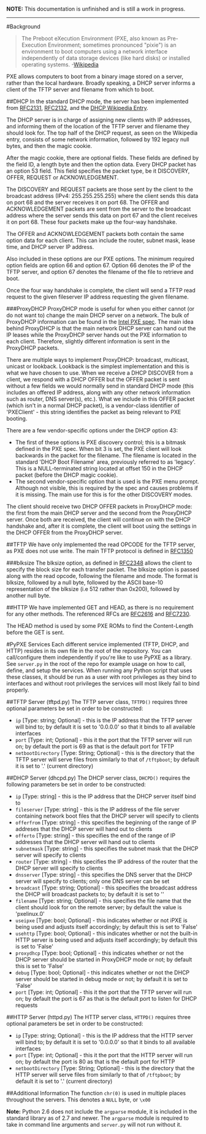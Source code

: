 **NOTE:** This documentation is unfinished and is still a work in progress.

---

#Background
>The Preboot eXecution Environment (PXE, also known as Pre-Execution Environment; sometimes pronounced "pixie") is an environment to boot computers using a network interface independently of data storage devices (like hard disks) or installed operating systems. -[Wikipedia](https://en.wikipedia.org/wiki/Preboot_Execution_Environment) 

PXE allows computers to boot from a binary image stored on a server, rather than the local hardware. Broadly speaking, a DHCP server informs a client of the TFTP server and filename from which to boot. 

##DHCP
In the standard DHCP mode, the server has been implemented from [RFC2131](http://www.ietf.org/rfc/rfc2131.txt), [RFC2132](http://www.ietf.org/rfc/rfc2132.txt), and the [DHCP Wikipedia Entry](https://en.wikipedia.org/wiki/Dynamic_Host_Configuration_Protocol).  

The DHCP server is in charge of assigning new clients with IP addresses, and informing them of the location of the TFTP server and filename they should look for. The top half of the DHCP request, as seen on the Wikipedia entry, consists of some network information, followed by 192 legacy null bytes, and then the magic cookie.  

After the magic cookie, there are optional fields. These fields are defined by the field ID, a length byte and then the option data. Every DHCP packet has an option 53 field. This field specifies the packet type, be it DISCOVERY, OFFER, REQUEST or ACKNOWLEDGEMENT.  

The DISCOVERY and REQUEST packets are those sent by the client to the broadcast address (IPv4: 255.255.255.255) where the client sends this data on port 68 and the server receives it on port 68. The OFFER and ACKNOWLEDGEMENT packets are sent from the server to the broadcast address where the server sends this data on port 67 and the client receives it on port 68. These four packets make up the four-way handshake.  

The OFFER and ACKNOWLEDGEMENT packets both contain the same option data for each client. This can include the router, subnet mask, lease time, and DHCP server IP address.

Also included in these options are our PXE options. The minimum required option fields are option 66 and option 67. Option 66 denotes the IP of the TFTP server, and option 67 denotes the filename of the file to retrieve and boot.  

Once the four way handshake is complete, the client will send a TFTP read request to the given fileserver IP address requesting the given filename.

###ProxyDHCP
ProxyDHCP mode is useful for when you either cannot (or do not want to) change the main DHCP server on a network. The bulk of ProxyDHCP information can be found in the [Intel PXE spec](http://www.pix.net/software/pxeboot/archive/pxespec.pdf). The main idea behind ProxyDHCP is that the main network DHCP server can hand out the IP leases while the ProxyDHCP server hands out the PXE information to each client. Therefore, slightly different information is sent in the ProxyDHCP packets.

There are multiple ways to implement ProxyDHCP: broadcast, multicast, unicast or lookback. Lookback is the simplest implementation and this is what we have chosen to use. When we receive a DHCP DISCOVER from a client, we respond with a DHCP OFFER but the OFFER packet is sent without a few fields we would normally send in standard DHCP mode (this includes an offered IP address, along with any other network information such as router, DNS server(s), etc.). What we include in this OFFER packet (which isn't in a normal DHCP packet), is a vendor-class identifier of 'PXEClient' - this string identifies the packet as being relevant to PXE booting.

There are a few vendor-specific options under the DHCP option 43:
* The first of these options is PXE discovery control; this is a bitmask defined in the PXE spec. When bit 3 is set, the PXE client will look backwards in the packet for the filename. The filename is located in the standard 'DHCP Boot Filename' area, previously referred to as 'legacy'. This is a NULL-terminated string located at offset 150 in the DHCP packet (before the DHCP magic cookie).
* The second vendor-specific option that is used is the PXE menu prompt. Although not visible, this is required by the spec and causes problems if it is missing. The main use for this is for the other DISCOVERY modes.  

The client should receive two DHCP OFFER packets in ProxyDHCP mode: the first from the main DHCP server and the second from the ProxyDHCP server. Once both are received, the client will continue on with the DHCP handshake and, after it is complete, the client will boot using the settings in the DHCP OFFER from the ProxyDHCP server.

##TFTP
We have only implemented the read OPCODE for the TFTP server, as PXE does not use write. The main TFTP protocol is defined in [RFC1350](http://www.ietf.org/rfc/rfc1350.txt)

###blksize
The blksize option, as defined in [RFC2348](http://www.ietf.org/rfc/rfc2348.txt) allows the client to specify the block size for each transfer packet. The blksize option is passed along with the read opcode, following the filename and mode. The format is blksize, followed by a null byte, followed by the ASCII base-10 representation of the blksize (i.e 512 rather than 0x200), followed by another null byte.

##HTTP
We have implemented GET and HEAD, as there is no requirement for any other methods. The referenced RFCs are [RFC2616](http://www.ietf.org/rfc/rfc2616.txt) and [RFC7230](http://www.ietf.org/rfc/rfc7230.txt).  

The HEAD method is used by some PXE ROMs to find the Content-Length before the GET is sent.

#PyPXE Services
Each different service implemented (TFTP, DHCP, and HTTP) resides in its own file in the root of the repository. You can call/configure them independently if you're like to use PyPXE as a library. See ```server.py``` in the root of the repo for example usage on how to call, define, and setup the services. When running any Python script that uses these classes, it should be run as a user with root privileges as they bind to interfaces and without root privileges the services will most likely fail to bind properly.

##TFTP Server (tftpd.py)
The TFTP server class, ```TFTPD()``` requires three optional parameters be set in order to be constructed:
* ```ip``` [Type: string; Optional] - this is the IP address that the TFTP server will bind to; by default it is set to '0.0.0.0' so that it binds to all available interfaces
* ```port``` [Type: int; Optional] - this it the port that the TFTP server will run on; by default the port is 69 as that is the default port for TFTP
* ```netbootDirectory``` [Type: String; Optional] - this is the directory that the TFTP server will serve files from similarly to that of ```/tftpboot```; by default it is set to '.' (current directory)

##DHCP Server (dhcpd.py)
The DHCP server class, ```DHCPD()``` requires the following parameters be set in order to be constructed:
* ```ip``` [Type: string] - this is the IP address that the DHCP server itself bind to
* ```fileserver``` [Type: string] - this is the IP address of the file server containing network boot files that the DHCP server will specify to clients
* ```offerfrom``` [Type: string] -  this specifies the beginning of the range of IP addreses that the DHCP server will hand out to clients
* ```offerto``` [Type: string] - this specifies the end of the range of IP addresses that the DHCP server will hand out to clients
* ```subnetmask``` [Type: string] - this specifies the subnet mask that the DHCP server will specify to clients
* ```router``` [Type: string] - this specifies the IP address of the router that the DHCP server will specify to clients
* ```dnsserver``` [Type: string] - this specifies the DNS server that the DHCP server will specify to clients; only one DNS server can be set
* ```broadcast``` [Type: string; Optional] - this specifies the broadcast address the DHCP will broadcast packets to; by default it is set to '<broadcast>'
* ```filename``` [Type: string; Optional] - this specifies the file name that the client should look for on the remote server; by default the value is 'pxelinux.0'
* ```useipxe``` [Type: bool; Optional] - this indicates whether or not iPXE is being used and adjusts itself accordingly; by default this is set to 'False'
* ```usehttp``` [Type: bool; Optional] - this indicates whether or not the built-in HTTP server is being used and adjusts itself accordingly; by default this is set to 'False'
* ```proxydhcp``` [Type: bool; Optional] - this indicates whether or not the DHCP server should be started in ProxyDHCP mode or not; by default this is set to 'False'
* ```debug``` [Type: bool; Optional] - this indicates whether or not the DHCP server should be started in debug mode or not; by default it is set to 'False'
* ```port``` [Type: int; Optional] - this it the port that the TFTP server will run on; by default the port is 67 as that is the default port to listen for DHCP requests

##HTTP Server (httpd.py)
The HTTP server class, ```HTTPD()``` requires three optional parameters be set in order to be constructed:
* ```ip``` [Type: string; Optional] - this is the IP address that the HTTP server will bind to; by default it is set to '0.0.0.0' so that it binds to all available interfaces
* ```port``` [Type: int; Optional] - this it the port that the HTTP server will run on; by default the port is 80 as that is the default port for HTTP
* ```netbootDirectory``` [Type: String; Optional] - this is the directory that the HTTP server will serve files from similarly to that of ```/tftpboot```; by default it is set to '.' (current directory)

##Additional Information
The function ```chr(0)``` is used in multiple places throughout the servers. This denotes a ```NULL``` byte, or ```\x00```

**Note:** Python 2.6 does not include the `argparse` module, it is included in the standard library as of 2.7 and newer. The `argparse` module is required to take in command line arguments and `server.py` will not run without it.
